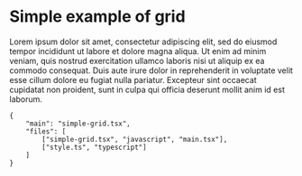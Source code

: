 # Simple example of grid

Lorem ipsum dolor sit amet, consectetur adipiscing elit, sed do eiusmod tempor incididunt ut labore et dolore magna aliqua. Ut enim ad minim veniam, quis nostrud exercitation ullamco laboris nisi ut aliquip ex ea commodo consequat. Duis aute irure dolor in reprehenderit in voluptate velit esse cillum dolore eu fugiat nulla pariatur. Excepteur sint occaecat cupidatat non proident, sunt in culpa qui officia deserunt mollit anim id est laborum.


```app.example
{
    "main": "simple-grid.tsx",
    "files": [
        ["simple-grid.tsx", "javascript", "main.tsx"],
        ["style.ts", "typescript"]
    ]
}
```